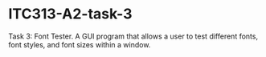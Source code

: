 # ITC313-A2-task-3
Task 3: Font Tester. A GUI program that allows a user to test different fonts, font styles, and font sizes within a window. 
